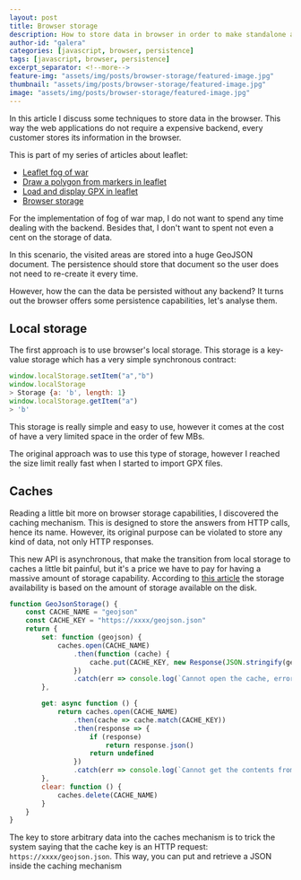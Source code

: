 ```yaml
---
layout: post
title: Browser storage
description: How to store data in browser in order to make standalone apps without backend. This articles explores using browser localstorage and caches.
author-id: "galera"
categories: [javascript, browser, persistence]
tags: [javascript, browser, persistence]
excerpt_separator: <!--more-->
feature-img: "assets/img/posts/browser-storage/featured-image.jpg"
thumbnail: "assets/img/posts/browser-storage/featured-image.jpg"
image: "assets/img/posts/browser-storage/featured-image.jpg"
---
```

In this article I discuss some techniques to store data in the browser. This way the web applications do not require a expensive backend, every customer stores its information in the browser.

<p><!--more--></p>

This is part of my series of articles about leaflet:

- <a href="/leaflet-fog-of-war">Leaflet fog of war</a>
- <a href="/leaflet-draw-polygon-markers">Draw a polygon from markers in leaflet</a>
- <a href="/leaflet-load-gpx">Load and display GPX in leaflet</a>
- <a href="/browser-storage">Browser storage</a>

For the implementation of fog of war map, I do not want to spend any time dealing with the backend. Besides that, I don't want to spent not even a cent on the storage of data.

In this scenario, the visited areas are stored into a huge GeoJSON document. The persistence should store that document so the user does not need to re-create it every time.

However, how the can the data be persisted without any backend? It turns out the browser offers some persistence capabilities, let's analyse them.

## Local storage

The first approach is to use browser's local storage. This storage is a key-value storage which has a very simple synchronous contract:

```javascript
window.localStorage.setItem("a","b")
window.localStorage
> Storage {a: 'b', length: 1}
window.localStorage.getItem("a")
> 'b'
```

This storage is really simple and easy to use, however it comes at the cost of have a very limited space in the order of few MBs.

The original approach was to use this type of storage, however I reached the size limit really fast when I started to import GPX files.

## Caches

Reading a little bit more on browser storage capabilities, I discovered the caching mechanism. This is designed to store the answers from HTTP calls, hence its name. However, its original purpose can be violated to store any kind of data, not only HTTP responses.

This new API is asynchronous, that make the transition from local storage to caches a little bit painful, but it's a price we have to pay for having a massive amount of storage capability. According to <a href="https://web.dev/cache-api-quick-guide/">this article</a> the storage availability is based on the amount of storage available on the disk.

```javascript
function GeoJsonStorage() {
    const CACHE_NAME = "geojson"
    const CACHE_KEY = "https://xxxx/geojson.json"
    return {
        set: function (geojson) {
            caches.open(CACHE_NAME)
                .then(function (cache) {
                    cache.put(CACHE_KEY, new Response(JSON.stringify(geojson)));
                })
                .catch(err => console.log(`Cannot open the cache, error: ${err}`))
        },

        get: async function () {
            return caches.open(CACHE_NAME)
                .then(cache => cache.match(CACHE_KEY))
                .then(response => {
                    if (response)
                        return response.json()
                    return undefined
                })
                .catch(err => console.log(`Cannot get the contents from the cache, error: ${err}`))
        },
        clear: function () {
            caches.delete(CACHE_NAME)
        }
    }
}
```
The key to store arbitrary data into the caches mechanism is to trick the system saying that the cache key is an HTTP request: `https://xxxx/geojson.json`. This way, you can put and retrieve a JSON inside the caching mechanism
